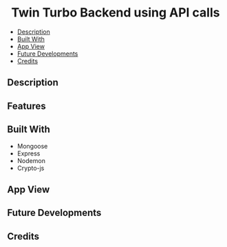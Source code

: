 # <h1 align='center'>Twin Turbo Backend using API calls</h1>


- [Description](#description)
- [Built With](#built-with)
- [App View](#app-view)
- [Future Developments](#future-developments)
- [Credits](#credits)


## Description

## Features

## Built With
* Mongoose
* Express
* Nodemon
* Crypto-js




## App View


## Future Developments


## Credits